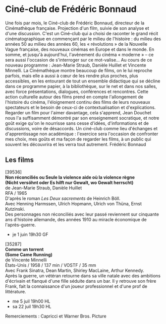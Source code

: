 # Ciné-club de Frédéric Bonnaud

Une fois par mois, le Ciné-club de Frédéric Bonnaud, directeur de la Cinémathèque française. Projection d'un film, suivie de son analyse et d'une discussion. C'est un Ciné-club qui a choisi de raconter le grand récit cinématographique en commençant par le milieu de l'histoire : du milieu des années 50 au milieu des années 60, les « révolutions » de la Nouvelle Vague française, des nouveaux cinémas en Europe et dans le monde. En somme, et jusqu'à aujourd'hui, l'avènement du cinéma « moderne » – ce sera aussi l'occasion de s'interroger sur ce mot-valise... Au cours de ce nouveau programme : Jean-Marie Straub, Danièle Huillet et Vincente Minnelli. La Cinémathèque montre beaucoup de films, on le lui reproche parfois, mais elle a aussi à cœur de les rendre plus proches, plus accessibles, en les entourant de tout un ensemble didactique qui se décline dans ce programme papier, à la bibliothèque, sur le net et dans nos salles, avec force présentations, dialogues, conférences et rencontres. Cette action culturelle autour des films prend en compte l'allongement de l'histoire du cinéma, l'éloignement continu des films de leurs nouveaux spectateurs et le besoin de ceux-ci de contextualisation et d'explications. Regarder un film pour l'aimer davantage, cela s'apprend, Jean Douchet nous l'a suffisamment démontré par son enseignement socratique, et notre goût exige qu'on le nourrisse sans cesse d'idées, d'informations et de discussions, voire de désaccords. Un ciné-club comme lieu d'échanges et d'apprentissage non académique : l'exercice sera l'occasion de confronter mes choix, mes goûts et ma façon de regarder les films, à un public qui souvent les découvrira et les verra tout autrement. Frédéric Bonnaud

## Les films

[39536]  
**Non réconciliés ou Seule la violence aide où la violence règne**  
**(Nicht versöhnt oder Es hilft nur Gewalt, wo Gewalt herrscht)**  
de Jean-Marie Straub, Danièle Huillet  
RFA / 1965  
D'après le roman _Les Deux sacrements_ de Heinrich Böll.  
Avec Henning Harmssen, Ulrich Hopmann, Ulrich von Thüna, Ernst Kutzinski.  
Des personnages non réconciliés avec leur passé reviennent sur cinquante ans d'histoire allemande, des années 1910 au miracle économique de l'après-guerre.

- je 1 juin 19h30 GF

[35287]  
**Comme un torrent**  
**(Some Came Running)**  
de Vincente Minnelli  
États-Unis / 1958 / 137 min / VOSTF / 35 mm  
Avec Frank Sinatra, Dean Martin, Shirley MacLaine, Arthur Kennedy.  
Après la guerre, un vétéran retourne dans sa ville natale avec des ambitions d'écrivain et flanqué d'une fille séduite dans un bar. Il y retrouve son frère Frank, fait la connaissance d'un joueur professionnel et d'une prof de littérature.

- me 5 juil 19h00 HL  
- sa 22 juil 19h30 HL

Remerciements : Capricci et Warner Bros. Picture